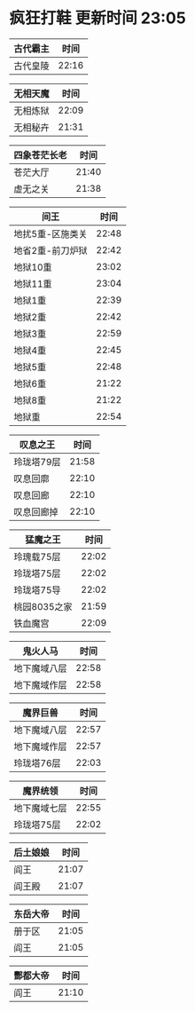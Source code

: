 # 疯狂打鞋 更新时间 23:05

| 古代霸主   | 时间    |
|--------|-------|
| 古代皇陵 | 22:16 |

| 无相天魔   | 时间    |
|--------|-------|
| 无相炼狱 | 22:09 |
| 无相秘卉 | 21:31 |

| 四象苍茫长老   | 时间    |
|--------|-------|
| 苍茫大厅 | 21:40 |
| 虚无之关 | 21:38 |

| 间王   | 时间    |
|--------|-------|
| 地扰5重-区施类关 | 22:48 |
| 地省2重-前刀炉狱 | 22:42 |
| 地狱10重 | 23:02 |
| 地狱11重 | 23:04 |
| 地狱1重 | 22:39 |
| 地狱2重 | 22:42 |
| 地狱3重 | 22:59 |
| 地狱4重 | 22:45 |
| 地狱5重 | 22:48 |
| 地狱6重 | 21:22 |
| 地狱8重 | 21:22 |
| 地狱重 | 22:54 |

| 叹息之王   | 时间    |
|--------|-------|
| 玲珑塔79层 | 21:58 |
| 叹息回廓 | 22:10 |
| 叹息回廊 | 22:10 |
| 叹息回廊掉 | 22:10 |

| 猛魔之王   | 时间    |
|--------|-------|
| 玲瑰载75层 | 22:02 |
| 玲珑塔75层 | 22:02 |
| 玲珑塔75导 | 22:02 |
| 桃园8035之家 | 21:59 |
| 铁血魔宫 | 22:09 |

| 鬼火人马   | 时间    |
|--------|-------|
| 地下魔域八层 | 22:58 |
| 地下魔域作层 | 22:58 |

| 魔界巨兽   | 时间    |
|--------|-------|
| 地下魔域八层 | 22:57 |
| 地下魔域作层 | 22:57 |
| 玲珑塔76层 | 22:03 |

| 魔界统领   | 时间    |
|--------|-------|
| 地下魔域七层 | 22:55 |
| 玲珑塔75层 | 22:02 |

| 后土娘娘   | 时间    |
|--------|-------|
| 阎王 | 21:07 |
| 阎王殿 | 21:07 |

| 东岳大帝   | 时间    |
|--------|-------|
| 册于区 | 21:05 |
| 阎王 | 21:05 |

| 酆都大帝   | 时间    |
|--------|-------|
| 阎王 | 21:10 |